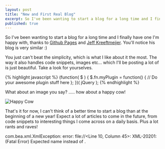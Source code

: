 ```yaml
---
layout: post
title: "New and First Real Blog"
excerpt: So I've been wanting to start a blog for a long time and I finally have one I'm happy with, thanks to [Github Pages](http://pages.github.com/) and [Jeff Kreeftmeijer](http://jeffkreeftmeijer.com/).
published: true
---
```


So I've been wanting to start a blog for a long time and I finally have one I'm happy with, thanks to
[Github Pages](http://pages.github.com/) and [Jeff Kreeftmeijer](http://jeffkreeftmeijer.com/).  You'll notice
his blog is very similar :)

You just can't beat the simplicity, which is what I like about it the most.  The way
it also handles code snippets, images etc... which I'll be posting a lot of is just
beautiful.  Take a look for yourselves.

{% highlight javascript %}
(function( $ ) {
  $.fn.myPlugin = function() {
    // Do your awesome plugin stuff here
  };
})( jQuery );
{% endhighlight %}

What about an image you say? ..... how about a happy cow!

![Happy Cow](http://cj.io/images/posts/happy-cow.jpg)

That's it for now, I can't think of a better time to start a blog than at the beginning of
a new year!  Expect a lot of articles to come in the future, from code snippets to interesting things
I come across on a daily basis.  Plus a lot rants and raves!


<Results Success="FALSE" xmlns="http://www.cccis.com/interfaces/ia/response"> <ErrDescription>com.bea.xml.XmlException: error: file://&lt;Line 10, Column 45>: XML-20201: (Fatal Error) Expected name instead of .</ErrDescription>
</Results>